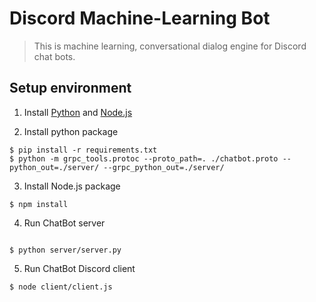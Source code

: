
# Discord Machine-Learning Bot

> This is machine learning, conversational dialog engine for Discord chat bots.

## Setup environment

1. Install [Python](https://www.python.org/downloads/) and [Node.js](https://nodejs.org/en/download/)

2. Install python package

```
$ pip install -r requirements.txt
$ python -m grpc_tools.protoc --proto_path=. ./chatbot.proto --python_out=./server/ --grpc_python_out=./server/
```

3. Install Node.js package

```
$ npm install
```

4. Run ChatBot server

```

$ python server/server.py
```

5. Run ChatBot Discord client

```
$ node client/client.js
```